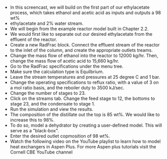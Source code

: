  - In this screencast, we will build on the first part of our ethylacetate process, which takes ethanol and acetic acid as inputs and outputs a 98 wt%
 - ethylacetate and 2% water stream.
 - We will begin from the example reactor model built in Chapter 2.2.
 - We would first like to separate out our desired ethylacetate from the effluent of the reactor.
 - Create a new RadFrac block. Connect the effluent stream of the reactor to the inlet of the column, and create the appropriate outlets treams.
 - Change the mass flow of ethanol into the reactor to 12000 kg/hr. Then, change the mass flow of acetic acid to 15,660 kg/hr.
 - Go to the RadFrac specifications under the menu tree.
 - Make sure the calculation type is Equilbrium.
 - Leave the stream temperatures and pressures at 25 degree C and 1 bar.
 - Change the operating specifications to reflux ratio, with a value of 3 on a mol ratio basis, and 
  the reboiler duty to 3500 kJ/sec.
- Change the number of stages to 23.
 - Click on the streams tab. Change the feed stage to 12, the bottoms to stage 23, and the condensate to stage 1. 
 - Run the simulation and view the results.
 - The composition of the distillate out the top is 85 wt%. We would like to increase this to 98%.
 - To do so, model a dehydrator by creating a user-defined model. This will serve as a "black-box".
 - Enter the desired outlet copmosition of 98 wt%. 
- Watch the following video on the YouTube playlist to learn how to model heat exchangers in Aspen Plus. For more Aspen plus tutorials visit the Cornell CBE YouTube channel